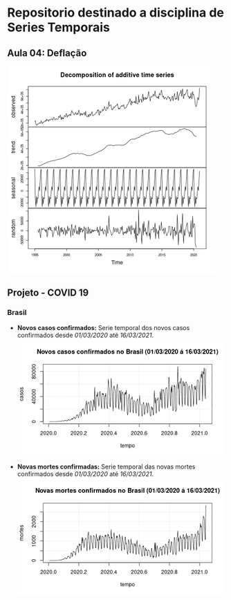 # Repositorio destinado a disciplina de Series Temporais

## Aula 04: Deflação

![Deflação](https://raw.githubusercontent.com/Manuelfjr/ST/main/R/.img/icms_stl.png)


## Projeto - COVID 19

### Brasil
* **Novos casos confirmados:** Serie temporal dos novos casos confirmados desde _01/03/2020_ até _16/03/2021_.
![new_confirmed_brasil](https://raw.githubusercontent.com/Manuelfjr/ST/main/R/project/R/.img/data_brasil_new_confirmed.png)


* **Novas mortes confirmadas:** Serie temporal das novas mortes confirmados desde _01/03/2020_ até _16/03/2021_.
![new_deaths_brasil](https://raw.githubusercontent.com/Manuelfjr/ST/main/R/project/R/.img/data_brasil_new_deaths.png)
